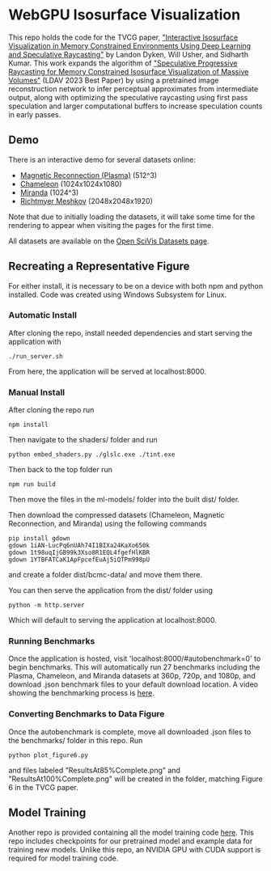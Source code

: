 # WebGPU Isosurface Visualization
This repo holds the code for the TVCG paper, ["Interactive Isosurface Visualization in Memory Constrained Environments Using Deep Learning and Speculative Raycasting"](https://ieeexplore.ieee.org/document/10577555) by Landon Dyken, Will Usher, and Sidharth Kumar. This work expands the algorithm of ["Speculative Progressive Raycasting for Memory Constrained Isosurface Visualization of Massive Volumes"](https://github.com/Twinklebear/webgpu-prog-iso) (LDAV 2023 Best Paper) by using a pretrained image reconstruction network to infer perceptual approximates from intermediate output, along with optimizing the speculative raycasting using first pass speculation and larger computational buffers to increase speculation counts in early passes.

## Demo 
There is an interactive demo for several datasets online:
- [Magnetic Reconnection (Plasma)](https://ldyken53.github.io/TVCG-progiso/#dataset=magnetic) (512^3)
- [Chameleon](https://ldyken53.github.io/TVCG-progiso/#dataset=chameleon) (1024x1024x1080)
- [Miranda](https://ldyken53.github.io/TVCG-progiso/#dataset=miranda) (1024^3)
- [Richtmyer Meshkov](https://ldyken53.github.io/TVCG-progiso/#dataset=richtmyer_meshkov) (2048x2048x1920)

Note that due to initially loading the datasets, it will take some time for the rendering to appear when visiting the pages for the first time.

All datasets are available on the [Open SciVis Datasets page](https://klacansky.com/open-scivis-datasets/). 

## Recreating a Representative Figure
For either install, it is necessary to be on a device with both npm and python installed. Code was created using Windows Subsystem for Linux. 

### Automatic Install
After cloning the repo, install needed dependencies and start serving the application with
```
./run_server.sh
```
From here, the application will be served at localhost:8000.

### Manual Install
After cloning the repo run

```
npm install
```

Then navigate to the shaders/ folder and run
```
python embed_shaders.py ./glslc.exe ./tint.exe
```

Then back to the top folder run 
```
npm run build
```

Then move the files in the ml-models/ folder into the built dist/ folder.

Then download the compressed datasets (Chameleon, Magnetic Reconnection, and Miranda) using the following commands
```
pip install gdown
gdown 1iAN-LucPq6nUAh74I1BIXa24KaXo650k
gdown 1t98uqIjGB99k3Xso8R1EQL4fgefHlKBR
gdown 1YTBFATCaK1ApFpcefEuAj5iQTPm998pU
```
and create a folder dist/bcmc-data/ and move them there.

You can then serve the application from the dist/ folder using 
```
python -m http.server
```
Which will default to serving the application at localhost:8000.

### Running Benchmarks
Once the application is hosted, visit 'localhost:8000/#autobenchmark=0' to begin benchmarks. This will automatically run 27 benchmarks including the Plasma, Chameleon, and Miranda datasets at 360p, 720p, and 1080p, and download .json benchmark files to your default download location. A video showing the benchmarking process is [here](https://www.youtube.com/watch?v=ALRQYkR2qOs&ab_channel=LandonDyken).

### Converting Benchmarks to Data Figure
Once the autobenchmark is complete, move all downloaded .json files to the benchmarks/ folder in this repo. Run
```
python plot_figure6.py
```
and files labeled "ResultsAt85%Complete.png" and "ResultsAt100%Complete.png" will be created in the folder, matching Figure 6 in the TVCG paper.

## Model Training
Another repo is provided containing all the model training code [here](https://github.com/ldyken53/TVCG-progiso-training). This repo includes checkpoints for our pretrained model and example data for training new models. Unlike this repo, an NVIDIA GPU with CUDA support is required for model training code. 
